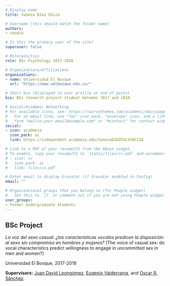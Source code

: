 ```yaml
---
# Display name
title: Vanesa Díaz Güiza

# Username (this should match the folder name)
authors:
- vandia

# Is this the primary user of the site?
superuser: false

# Role/position
role: BSc Psychology 2017-2018

# Organizations/Affiliations
organizations:
- name: Universidad El Bosque
  url: "https://www.uelbosque.edu.co/"

# Short bio (displayed in user profile at end of posts)
bio: BSc research project student between 2017 and 2018.

# Social/Academic Networking
# For available icons, see: https://sourcethemes.com/academic/docs/page-builder/#icons
#   For an email link, use "fas" icon pack, "envelope" icon, and a link in the
#   form "mailto:your-email@example.com" or "#contact" for contact widget.
social:
- icon: academia
  icon_pack: ai
  link: https://independent.academia.edu/VanesaDIAZG%C3%9CIZA

# Link to a PDF of your resume/CV from the About widget.
# To enable, copy your resume/CV to `static/files/cv.pdf` and uncomment the lines below.
# - icon: cv
#   icon_pack: ai
#   link: files/cv.pdf

# Enter email to display Gravatar (if Gravatar enabled in Config)
email: ""

# Organizational groups that you belong to (for People widget)
#   Set this to `[]` or comment out if you are not using People widget.
user_groups:
- Former Undergraduate Students
---
```


## **BSc Project**  

*La voz del sexo casual: ¿las características vocales predicen la disposición al sexo sin compromiso en hombres y mujeres?* [The voice of casual sex: do vocal characteristics predict willingness to engage in uncommitted sex in men and women?]

Universidad El Bosque, 2017-2018

**Supervisors:** [Juan David Leongómez](/en/#about), [Eugenio Valderrama](/en/author/eugenio-valderrama/), and [Oscar R. Sánchez](/en/author/oscar-r.-sanchez/).
